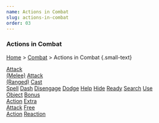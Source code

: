 ```yaml
---
name: Actions in Combat
slug: actions-in-combat
order: 03
---
```

### Actions in Combat
[Home](dm-operations-center) > [Combat](combat) > Actions in Combat {.small-text}

<div class="menu-container">
    <a href="melee-attack">Attack<br/> (Melee)</a>
    <a href="ranged-attack">Attack<br/> (Ranged)</a>
    <a href="cast-spell">Cast<br/> Spell</a>
    <a href="dash">Dash</a>
    <a href="disengage">Disengage</a>
    <a href="dodge">Dodge</a>
    <a href="help">Help</a>
    <a href="hide">Hide</a>
    <a href="ready">Ready</a>
    <a href="search">Search</a>
    <a href="use-object">Use<br/> Object</a>
    <a href="bonus-action">Bonus<br/> Action</a>
    <a href="extra-attack">Extra<br/> Attack</a>
    <a href="free-action">Free<br/> Action</a>
    <a href="reaction">Reaction</a>
</div>
